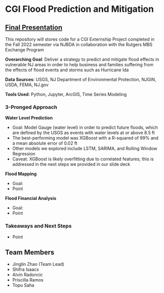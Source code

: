 # CGI Flood Prediction and Mitigation
## [Final Presentation](https://docs.google.com/presentation/d/13MLbYKmZbhku9h3XqiFmrV2p6uzkDECL71DOnnmPDoA/edit?usp=sharing)

This repository will stores code for a CGI Externship Project completed in the Fall 2022 semester via NJBDA in collaboration with the Rutgers MBS Exchange Program

**Overarching Goal**: Deliver a strategy to predict and mitigate flood effects in vulnerable NJ areas in order to help business and families suffering from the effects of flood events and storms such as Hurricane Ida

**Data Sources**: USGS, NJ Department of Environmental Protection, NJGIN, USDA, FEMA, NJ.gov

**Tools Used**: Python, Jupyter, ArcGIS, Time Series Modeling

### 3-Pronged Approach
**Water Level Prediction**
- Goal: Model Gauge (water level) in order to predict future floods, which are defined by the USGS as events with water levels at or above 8.5 ft
- The best-performing model was XGBoost with a R-squared of 99% and a mean absolute error of 0.02 ft
- Other models we explored include LSTM, SARIMA, and Rolling Window Regression
- Caveat: XGBoost is likely overfitting due to correlated features; this is addressed in the next steps we provided in our slide deck

**Flood Mapping**
- Goal: 
- Point

**Flood Financial Analysis**
- Goal: 
- Point

### Takeaways and Next Steps
- Point

## Team Members
- Jinglin Zhao (Team Lead)
- Shifra Isaacs
- Alvin Radoncic
- Priscilla Ramos
- Topu Saha